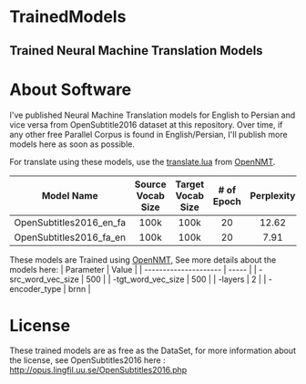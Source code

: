 TrainedModels
=============================
Trained Neural Machine Translation Models
------------------------------
About Software
==============================
I've published Neural Machine Translation models for English to Persian and vice versa from OpenSubtitle2016 dataset at this repository. Over time, if any other free Parallel Corpus is found in English/Persian, I'll publish more models here as soon as possible.

For translate using these models, use the [translate.lua](http://opennmt.net/OpenNMT/options/translate/) from [OpenNMT](https://github.com/OpenNMT/OpenNMT/).

| Model Name              | Source Vocab Size | Target Vocab Size | # of Epoch  | Perplexity  |Download Link  |
| ----------------------- |:-----------------:|:-----------------:|:-----------------:|:-----------------:|  -----:|
| OpenSubtitles2016_en_fa | 100k              | 100k              | 20 | 12.62 | [Download](https://1drv.ms/u/s!AnSE9VRFm2dwhFmgrYO7dnqqhRU6) |
| OpenSubtitles2016_fa_en | 100k              | 100k              | 20 | 7.91 | [Download](https://1drv.ms/u/s!AnSE9VRFm2dwhFppgFJbnq-yEwCV) |

These models are Trained using [OpenNMT](https://github.com/OpenNMT/OpenNMT/), See more details about the models here:
| Parameter             | Value |
| --------------------- | ----- |
| -src_word_vec_size    | 500   |
| -tgt_word_vec_size    | 500   |
| -layers               | 2     |
| -encoder_type         | brnn  |

License
==============================
These trained models are as free as the DataSet, for more information about the license, see OpenSubtitles2016 here : http://opus.lingfil.uu.se/OpenSubtitles2016.php
